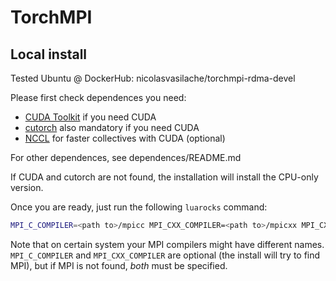 # TorchMPI

## Local install

Tested Ubuntu @ DockerHub: nicolasvasilache/torchmpi-rdma-devel

Please first check dependences you need:
  - [CUDA Toolkit](https://developer.nvidia.com/cuda-zone) if you need CUDA
  - [cutorch](https://github.com/torch/cutorch) also mandatory if you need CUDA
  - [NCCL](https://github.com/NVIDIA/nccl) for faster collectives with CUDA (optional)

For other dependences, see dependences/README.md

If CUDA and cutorch are not found, the installation will install the
CPU-only version.

Once you are ready, just run the following `luarocks` command:
```sh
MPI_C_COMPILER=<path to>/mpicc MPI_CXX_COMPILER=<path to>/mpicxx MPI_CXX_COMPILE_FLAGS="-O3" <path to>/luarocks make rocks/torch_mpi-scm-1.rockspec
```
Note that on certain system your MPI compilers might have different
names. `MPI_C_COMPILER` and `MPI_CXX_COMPILER` are optional (the install
will try to find MPI), but if MPI is not found, _both_ must be specified.
